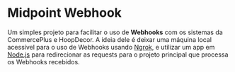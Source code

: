 # Midpoint Webhook

Um simples projeto para facilitar o uso de **Webhooks** com os sistemas da CommercePlus e HoopDecor. A ideia dele é deixar uma máquina local acessível para o uso de Webhooks usando [Ngrok](https://ngrok.com/), e utilizar um app em [Node.js](https://nodejs.org/en) para redirecionar as requests para o projeto principal que processa os Webhooks recebidos.